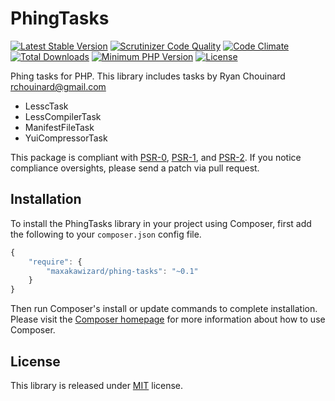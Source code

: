 # PhingTasks
[![Latest Stable Version](https://poser.pugx.org/maxakawizard/phing-tasks/v/stable.svg)](https://packagist.org/packages/maxakawizard/phing-tasks) 
[![Scrutinizer Code Quality](https://scrutinizer-ci.com/g/MAXakaWIZARD/PhingTasks/badges/quality-score.png?b=master)](https://scrutinizer-ci.com/g/MAXakaWIZARD/PhingTasks/?branch=master)
[![Code Climate](https://codeclimate.com/github/MAXakaWIZARD/PhingTasks/badges/gpa.svg)](https://codeclimate.com/github/MAXakaWIZARD/PhingTasks)
[![Total Downloads](https://poser.pugx.org/maxakawizard/phing-tasks/downloads.svg)](https://packagist.org/packages/maxakawizard/phing-tasks) 
[![Minimum PHP Version](http://img.shields.io/badge/php-%3E%3D%205.3-8892BF.svg)](https://php.net/)
[![License](https://poser.pugx.org/maxakawizard/phing-tasks/license.svg)](https://packagist.org/packages/maxakawizard/phing-tasks)

Phing tasks for PHP. This library includes tasks by Ryan Chouinard <rchouinard@gmail.com>
- LesscTask
- LessCompilerTask
- ManifestFileTask
- YuiCompressorTask

This package is compliant with [PSR-0](http://www.php-fig.org/psr/0/), [PSR-1](http://www.php-fig.org/psr/1/), and [PSR-2](http://www.php-fig.org/psr/2/).
If you notice compliance oversights, please send a patch via pull request.

## Installation
To install the PhingTasks library in your project using Composer, first add the following to your `composer.json`
config file.
```javascript
{
    "require": {
        "maxakawizard/phing-tasks": "~0.1"
    }
}
```
Then run Composer's install or update commands to complete installation. Please visit the [Composer homepage](http://getcomposer.org) for
more information about how to use Composer.

## License
This library is released under [MIT](http://www.tldrlegal.com/license/mit-license) license.